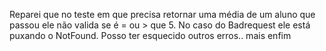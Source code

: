 Reparei que no teste em que precisa retornar uma média de um aluno que passou ele não valida se é = ou > que 5.
No caso do Badrequest ele está puxando o NotFound.
Posso ter esquecido outros erros.. mais enfim
